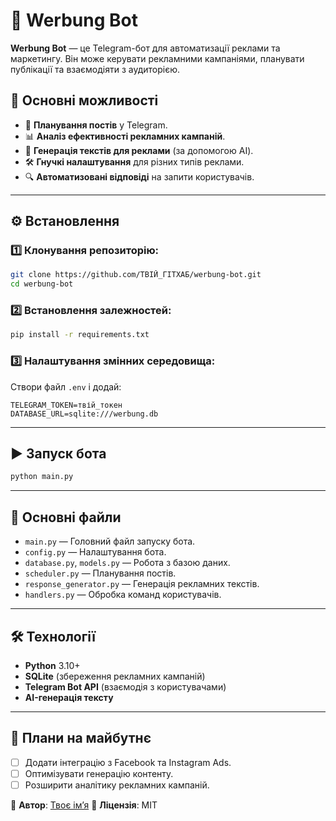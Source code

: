 # 📢 Werbung Bot

**Werbung Bot** — це Telegram-бот для автоматизації реклами та маркетингу. Він може керувати рекламними кампаніями, планувати публікації та взаємодіяти з аудиторією.

## 🚀 Основні можливості
- 📅 **Планування постів** у Telegram.
- 📊 **Аналіз ефективності рекламних кампаній**.
- 🤖 **Генерація текстів для реклами** (за допомогою AI).
- 🛠 **Гнучкі налаштування** для різних типів реклами.
- 🔍 **Автоматизовані відповіді** на запити користувачів.

---

## ⚙ Встановлення
### 1️⃣ Клонування репозиторію:
```bash
git clone https://github.com/ТВІЙ_ГІТХАБ/werbung-bot.git
cd werbung-bot
```

### 2️⃣ Встановлення залежностей:
```bash
pip install -r requirements.txt
```

### 3️⃣ Налаштування змінних середовища:
Створи файл `.env` і додай:
```
TELEGRAM_TOKEN=твій_токен
DATABASE_URL=sqlite:///werbung.db
```

---

## ▶ Запуск бота
```bash
python main.py
```

---

## 📜 Основні файли
- `main.py` — Головний файл запуску бота.
- `config.py` — Налаштування бота.
- `database.py`, `models.py` — Робота з базою даних.
- `scheduler.py` — Планування постів.
- `response_generator.py` — Генерація рекламних текстів.
- `handlers.py` — Обробка команд користувачів.

---

## 🛠 Технології
- **Python** 3.10+
- **SQLite** (збереження рекламних кампаній)
- **Telegram Bot API** (взаємодія з користувачами)
- **AI-генерація тексту**

---

## 📌 Плани на майбутнє
- [ ] Додати інтеграцію з Facebook та Instagram Ads.
- [ ] Оптимізувати генерацію контенту.
- [ ] Розширити аналітику рекламних кампаній.

🔹 **Автор**: [Твоє ім’я](https://github.com/ТВІЙ_ГІТХАБ)
🔹 **Ліцензія**: MIT

